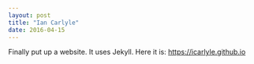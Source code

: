```yaml
---
layout: post
title: "Ian Carlyle"
date: 2016-04-15
---
```

Finally put up a website. It uses Jekyll.
Here it is: https://icarlyle.github.io
<!--[My site](https://icarlyle.github.io)-->
